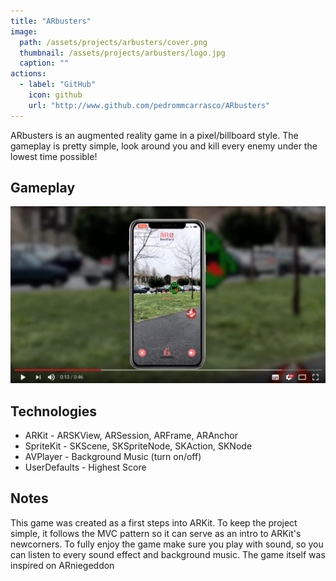 ```yaml
---
title: "ARbusters"
image: 
  path: /assets/projects/arbusters/cover.png
  thumbnail: /assets/projects/arbusters/logo.jpg
  caption: ""
actions:
  - label: "GitHub"
    icon: github
    url: "http://www.github.com/pedrommcarrasco/ARbusters"
---
```


ARbusters is an augmented reality game in a pixel/billboard style. The gameplay is pretty simple, look around you and kill every enemy under the lowest time possible!

##  Gameplay
[![](https://github.com/pedrommcarrasco/pedrommcarrasco.github.io/blob/master/assets/projects/arbusters/thumbnail.png?raw=true)](https://youtu.be/-gL7m_d2hdY "Click to watch ARbusters) Gameplay")

## Technologies
* ARKit - ARSKView, ARSession, ARFrame, ARAnchor
* SpriteKit - SKScene, SKSpriteNode, SKAction, SKNode
* AVPlayer - Background Music (turn on/off)
* UserDefaults  - Highest Score

## Notes
This game was created as a first steps into ARKit. To keep the project simple, it follows the MVC pattern so it can serve as an intro to ARKit's newcorners. To fully enjoy the game make sure you play with sound, so you can listen to every sound effect and background music. The game itself was inspired on ARniegeddon
